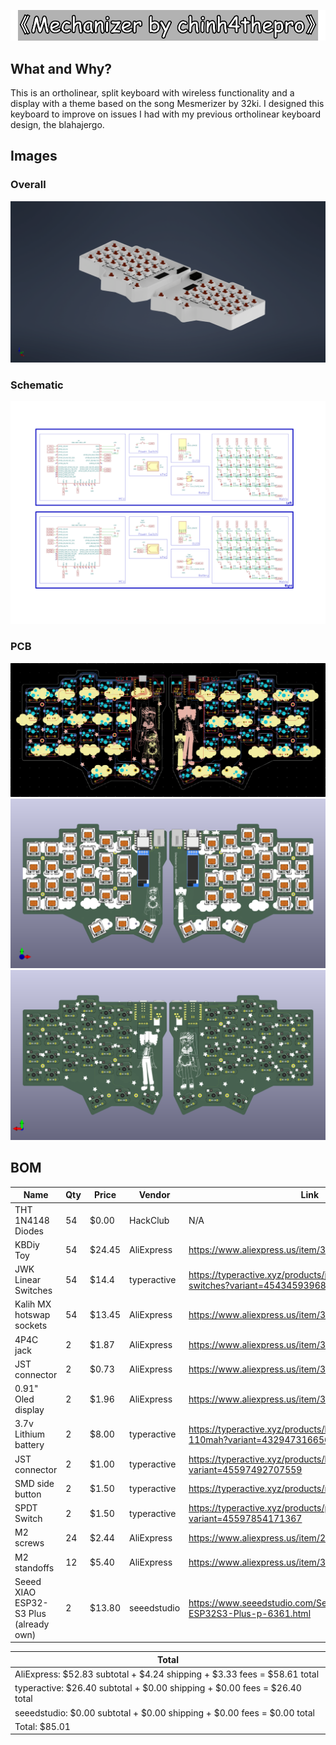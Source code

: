 ![tag](./Files/tag-bg.png)

## What and Why?

This is an ortholinear, split keyboard with wireless functionality and a display with a theme based on the song Mesmerizer by 32ki. I designed this keyboard to improve on issues I had with my previous ortholinear keyboard design, the blahajergo.

## Images

### Overall
![Overall](./Files/overall.png)

### Schematic
![Schematic](./Files/schematic.png)

### PCB
![PCB-2d](./Files/pcb-2d.png)
![PCB-3d-f](./Files/pcb-front-3d.png)
![PCB-3d-b](./Files/pcb-back-3d.png)

## BOM

| Name                                      | Qty   | Price     | Vendor        | Link                                                                              |
|-------------------------------------------|-------|-----------|---------------|-----------------------------------------------------------------------------------|
| THT 1N4148 Diodes                         | 54    | $0.00     | HackClub      | N/A                                                                               |
| KBDiy Toy                                 | 54    | $24.45    | AliExpress    | https://www.aliexpress.us/item/3256807300360436.html                              |
| JWK Linear Switches                       | 54    | $14.4     | typeractive   | https://typeractive.xyz/products/jwk-jwick-linear-switches?variant=45434593968359 |
| Kalih MX hotswap sockets                  | 54    | $13.45    | AliExpress    | https://www.aliexpress.us/item/3256808768257055.html                              |
| 4P4C jack                                 | 2     | $1.87     | AliExpress    | https://www.aliexpress.us/item/3256807699240291.html                              |
| JST connector                             | 2     | $0.73     | AliExpress    | https://www.aliexpress.us/item/3256808844534562.html                              |
| 0.91" Oled display                        | 2     | $1.96     | AliExpress    | https://www.aliexpress.us/item/3256805114690528.html                              |
| 3.7v Lithium battery                      | 2     | $8.00     | typeractive   | https://typeractive.xyz/products/lithium-battery-110mah?variant=43294731665639    |
| JST connector                             | 2     | $1.00     | typeractive   | https://typeractive.xyz/products/battery-jack?variant=45597492707559              |
| SMD side button                           | 2     | $1.50     | typeractive   | https://typeractive.xyz/products/reset-button                                     |
| SPDT Switch                               | 2     | $1.50     | typeractive   | https://typeractive.xyz/products/power-switch?variant=45597854171367              |
| M2 screws                                 | 24    | $2.44     | AliExpress    | https://www.aliexpress.us/item/2255799870438450.html                              |
| M2 standoffs                              | 12    | $5.40     | AliExpress    | https://www.aliexpress.us/item/3256806016664762.html                              |
| Seeed XIAO ESP32-S3 Plus (already own)    | 2     | $13.80    | seeedstudio   | https://www.seeedstudio.com/Seeed-Studio-XIAO-ESP32S3-Plus-p-6361.html            |

| Total                                                                                                                                             |
|---------------------------------------------------------------------------------------------------------------------------------------------------|
| AliExpress: $52.83 subtotal + $4.24 shipping + $3.33 fees = $58.61 total                                                                          |
| typeractive: $26.40 subtotal + $0.00 shipping + $0.00 fees = $26.40 total                                                                         |
| seeedstudio: $0.00 subtotal + $0.00 shipping + $0.00 fees = $0.00 total                                                                          |
| Total: $85.01                                                                                                                                     |
